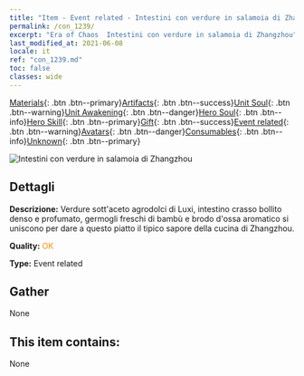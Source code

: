 ```yaml
---
title: "Item - Event related - Intestini con verdure in salamoia di Zhangzhou"
permalink: /con_1239/
excerpt: "Era of Chaos  Intestini con verdure in salamoia di Zhangzhou"
last_modified_at: 2021-06-08
locale: it
ref: "con_1239.md"
toc: false
classes: wide
---
```

 [Materials](/ItemsIT/){: .btn .btn--primary}[Artifacts](/ItemsIT/Artifacts/){: .btn .btn--success}[Unit Soul](/ItemsIT/UnitSoul/){: .btn .btn--warning}[Unit Awakening](/ItemsIT/UnitAwakening/){: .btn .btn--danger}[Hero Soul](/ItemsIT/HeroSoul/){: .btn .btn--info}[Hero Skill](/ItemsIT/HeroSkill/){: .btn .btn--primary}[Gift](/ItemsIT/Gift/){: .btn .btn--success}[Event related](/ItemsIT/Events/){: .btn .btn--warning}[Avatars](/ItemsIT/Avatars/){: .btn .btn--danger}[Consumables](/ItemsIT/Consumables/){: .btn .btn--info}[Unknown](/ItemsIT/Unknown/){: .btn .btn--primary}

 ![Intestini con verdure in salamoia di Zhangzhou](/images/t/i_81531331.png)

## Dettagli
 **Descrizione:** Verdure sott'aceto agrodolci di Luxi, intestino crasso bollito denso e profumato, germogli freschi di bambù e brodo d'ossa aromatico si uniscono per dare a questo piatto il tipico sapore della cucina di Zhangzhou.

 **Quality:** <span style="color: #FF8C00">OK</span>

 **Type:** Event related

## Gather

  None

## This item contains:

  None


